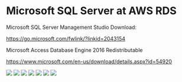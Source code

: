 # Microsoft SQL Server at AWS RDS  

Microsoft SQL Server Management Studio Download:  

https://go.microsoft.com/fwlink/?linkid=2043154  
 
Microsoft Access Database Engine 2016 Redistributable  

https://www.microsoft.com/en-us/download/details.aspx?id=54920

<img src=https://github.com/RubensZimbres/Repo-2019/blob/master/Microsoft-SQL-Server/Pics/rds.png>  

<img src=https://github.com/RubensZimbres/Repo-2019/blob/master/Microsoft-SQL-Server/Pics/1st_Query__2.png>  

<img src=https://github.com/RubensZimbres/Repo-2019/blob/master/Microsoft-SQL-Server/Pics/xlsx_create_db.JPG>  

<img src=https://github.com/RubensZimbres/Repo-2019/blob/master/Microsoft-SQL-Server/Pics/query1.5.png>  

<img src=https://github.com/RubensZimbres/Repo-2019/blob/master/Microsoft-SQL-Server/Pics/query2.png>  

<img src=https://github.com/RubensZimbres/Repo-2019/blob/master/Microsoft-SQL-Server/Pics/query4.png>  

<img src=https://github.com/RubensZimbres/Repo-2019/blob/master/Microsoft-SQL-Server/Pics/SQL7.png>

